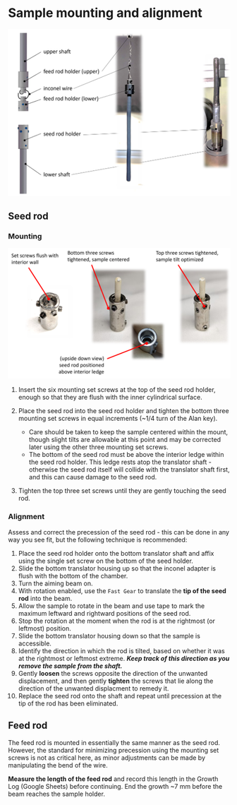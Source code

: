 # Sample mounting and alignment

![](sampleholders.png)

## Seed rod

### Mounting

![](seedmounting.png)

1. Insert the six mounting set screws at the top of the seed rod holder, enough so that they are flush with the inner cylindrical surface.

1. Place the seed rod into the seed rod holder and tighten the bottom three mounting set screws in equal increments (~1/4 turn of the Alan key).
	- Care should be taken to keep the sample centered within the mount, though slight tilts are allowable at this point and may be corrected later using the other three mounting set screws.
	- The bottom of the seed rod must be above the interior ledge within the seed rod holder. This ledge rests atop the translator shaft - otherwise the seed rod itself will collide with the translator shaft first, and this can cause damage to the seed rod.
1. Tighten the top three set screws until they are gently touching the seed rod.

### Alignment

Assess and correct the precession of the seed rod - this can be done in any way you see fit, but the following technique is recommended:

1. Place the seed rod holder onto the bottom translator shaft and affix using the single set screw on the bottom of the seed holder.
1. Slide the bottom translator housing up so that the inconel adapter is flush with the bottom of the chamber.
1. Turn the aiming beam on.
1. With rotation enabled, use the `Fast Gear` to translate the **tip of the seed rod** into the beam.
1. Allow the sample to rotate in the beam and use tape to mark the maximum leftward and rightward positions of the seed rod.
1. Stop the rotation at the moment when the rod is at the rightmost (or leftmost) position.
1. Slide the bottom translator housing down so that the sample is accessible.
1. Identify the direction in which the rod is tilted, based on whether it was at the rightmost or leftmost extreme. ***Keep track of this direction as you remove the sample from the shaft.***
1. Gently **loosen** the screws opposite the direction of the unwanted displacement, and then gently **tighten** the screws that lie along the direction of the unwanted displacment to remedy it.
1. Replace the seed rod onto the shaft and repeat until precession at the tip of the rod has been eliminated.



## Feed rod

The feed rod is mounted in essentially the same manner as the seed rod. However, the standard for minimizing precession using the mounting set screws is not as critical here, as minor adjustments can be made by manipulating the bend of the wire.

**Measure the length of the feed rod** and record this length in the Growth Log (Google Sheets) before continuing. End the growth ~7 mm before the beam reaches the sample holder.